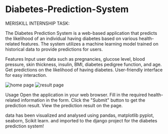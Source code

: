 # Diabetes-Prediction-System
MERISKILL INTERNSHIP TASK:




The Diabetes Prediction System is a web-based application that predicts the likelihood of an individual having diabetes based on various health-related features. The system utilizes a machine learning model trained on historical data to provide predictions for users.

Features
Input user data such as pregnancies, glucose level, blood pressure, skin thickness, insulin, BMI, diabetes pedigree function, and age.
Get predictions on the likelihood of having diabetes.
User-friendly interface for easy interaction.

![home page](https://github.com/Vivprime/Diabetes-Prediction-System/assets/121534834/767de2b8-cd56-4279-ac66-8eef8895b5a7)
![result page](https://github.com/Vivprime/Diabetes-Prediction-System/assets/121534834/04ae2d12-2131-4afb-9f52-595057cbbec6)



Usage
Open the application in your web browser.
Fill in the required health-related information in the form.
Click the "Submit" button to get the prediction result.
View the prediction result on the page.


data has been visualized and analysed using pandas, matplotlib pyplot, seaborn, Scikit learn.
and imported to the django project for the diabetes prediction system!
